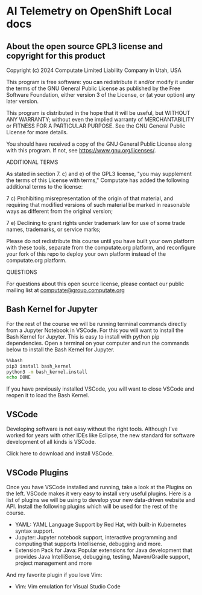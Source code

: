 # AI Telemetry on OpenShift Local docs

## About the open source GPL3 license and copyright for this product

Copyright (c) 2024 Computate Limited Liability Company in Utah, USA

This program is free software: you can redistribute it and/or modify
it under the terms of the GNU General Public License as published by
the Free Software Foundation, either version 3 of the License, or
(at your option) any later version.

This program is distributed in the hope that it will be useful,
but WITHOUT ANY WARRANTY; without even the implied warranty of
MERCHANTABILITY or FITNESS FOR A PARTICULAR PURPOSE.  See the
GNU General Public License for more details.

You should have received a copy of the GNU General Public License
along with this program.  If not, see <https://www.gnu.org/licenses/>.

ADDITIONAL TERMS

As stated in section 7. c) and e) of the GPL3 license, 
"you may supplement the terms of this License with terms," 
Computate has added the following additional terms to the license: 

  7 c) Prohibiting misrepresentation of the origin of that material, and
    requiring that modified versions of such material be marked in
    reasonable ways as different from the original version;

  7 e) Declining to grant rights under trademark law for use of some
    trade names, trademarks, or service marks;

Please do not redistribute this course until you have built your own platform with these tools, 
separate from the computate.org platform, and reconfigure your fork of this repo to deploy 
your own platform instead of the computate.org platform. 

QUESTIONS

For questions about this open source license, please contact our public mailing list at computate@group.computate.org


## Bash Kernel for Jupyter

For the rest of the course we will be running terminal commands directly from a Jupyter Notebook in VSCode. 
For this you will want to install the Bash Kernel for Jupyter. 
This is easy to install with python pip dependencies. 
Open a terminal on your computer and run the commands below to install the Bash Kernel for Jupyter. 


```bash
%%bash
pip3 install bash_kernel
python3 -m bash_kernel.install
echo DONE
```

If you have previously installed VSCode, you will want to close VSCode and reopen it to load the Bash Kernel. 

## VSCode

Developing software is not easy without the right tools. 
Although I've worked for years with other IDEs like Eclipse, 
the new standard for software development of all kinds is VSCode. 

Click here to download and install VSCode. 

## VSCode Plugins

Once you have VSCode installed and running, take a look at the Plugins on the left. 
VSCode makes it very easy to install very useful plugins. 
Here is a list of plugins we will be using to develop your new data-driven website and API. 
Install the following plugins which will be used for the rest of the course. 

- YAML: YAML Language Support by Red Hat, with built-in Kubernetes syntax support. 
- Jupyter: Jupyter notebook support, interactive programming and computing that supports Intellisense, debugging and more.
- Extension Pack for Java: Popular extensions for Java development that provides Java IntelliSense, debugging, testing, Maven/Gradle support, project management and more

And my favorite plugin if you love Vim: 
- Vim: Vim emulation for Visual Studio Code



